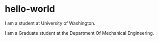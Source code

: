 # hello-world

I am a student at University of Washington.

I am a Graduate student at the Department Of Mechanical Engineering.
